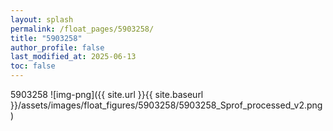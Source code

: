 ```yaml
---
layout: splash
permalink: /float_pages/5903258/
title: "5903258"
author_profile: false
last_modified_at: 2025-06-13
toc: false
---
```

 
5903258
![img-png]({{ site.url }}{{ site.baseurl }}/assets/images/float_figures/5903258/5903258_Sprof_processed_v2.png)